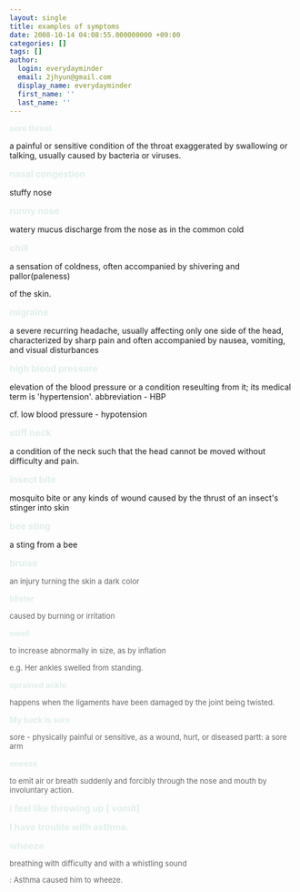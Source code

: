 ```yaml
---
layout: single
title: examples of symptoms
date: 2008-10-14 04:08:55.000000000 +09:00
categories: []
tags: []
author:
  login: everydayminder
  email: 2jhyun@gmail.com
  display_name: everydayminder
  first_name: ''
  last_name: ''
---
```

<strong><font color="#e0f0e9"><span style="font-size:10pt;"><span style="font-size:12pt;">

sore throat</span></span>

</font></strong>a painful or sensitive condition of the throat exaggerated by swallowing or talking, usually caused by bacteria or viruses.


<strong><font color="#e0f0e9"><span style="font-size:11pt;"><span style="font-size:12pt;">nasal congestion </span></span>

</font></strong>stuffy nose


<strong><font color="#e0f0e9"><span style="font-size:12pt;">runny nose</span>

</font></strong>watery mucus discharge from the nose as in the common cold


<strong><span style="font-size:12pt;"><font color="#e0f0e9">chill</font></span></strong>

a sensation of coldness, often accompanied by shivering and pallor(paleness)

of the skin.


<strong><font color="#e0f0e9"><span style="font-size:12pt;">migraine</span>

</font></strong>a severe recurring headache, usually affecting only one side of the head, characterized by sharp pain and often accompanied by nausea, vomiting, and visual disturbances


<strong><span style="font-size:12pt;"><font color="#e0f0e9">high blood pressure</font></span></strong>

elevation of the blood pressure or a condition reseulting from it; its medical term is 'hypertension'. abbreviation - HBP


cf. low blood pressure - hypotension


<strong><font color="#e0f0e9"><span style="font-size:12pt;">stiff neck</span>

</font></strong>a condition of the neck such that the head cannot be moved without difficulty and pain.


<strong><span style="font-size:12pt;"><font color="#e0f0e9">insect bite</font></span></strong>

mosquito bite or any kinds of wound caused by the thrust of an insect's stinger into skin


<strong><span style="font-size:12pt;"><font color="#e0f0e9">bee sting</font></span></strong>

a sting from a bee


<font color="#e0f0e9"><span style="font-size:12pt;"><strong>bruise

</strong><font size="+0"></font><font color="#656565" size="2">an injury turning the skin a dark color

</font>

<strong>blister

</strong><font color="#656565" size="2">caused by burning or irritation

</font>

<strong>swell

</strong><font color="#656565" size="2">to increase abnormally in size, as by inflation 

e.g. Her ankles swelled from standing.

</font>

<strong>sprained ankle

</strong><font color="#656565" size="2">happens when the ligaments have been damaged by the joint being twisted.

</font>

<strong>My back is sore

</strong><font color="#656565" size="2">sore - physically painful or sensitive, as a wound, hurt, or diseased partt: a sore arm

</font>

<strong>sneeze

</strong><font color="#656565" size="2">to emit air or breath suddenly and forcibly through the nose and mouth by involuntary action.


<span style="font-size:12pt;"><font color="#e0f0e9"><strong>I feel like throwing up [ vomit]</strong></font></span>


<strong><span style="font-size:12pt;"><font color="#e0f0e9">I have trouble with asthma.</font></span></strong>


<strong><span style="font-size:12pt;"><font color="#e0f0e9">wheeze</font></span></strong>

breathing with difficulty and with a whistling sound

: Asthma caused him to wheeze.


</font>

</span>

</font>

